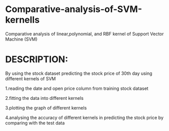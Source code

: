 # Comparative-analysis-of-SVM-kernells 
Comparative analysis of linear,polynomial, and RBF kernel of Support Vector Machine (SVM)

# DESCRIPTION:
By using the stock dataset predicting the stock price of 30th day using different kernels of SVM

1.reading the date and open price column from training stock dataset

2.fitting the data into different kernels

3.plotting the graph of different kernels

4.analysing the accuracy of different kernels in predicting the stock price by comparing with the test data

